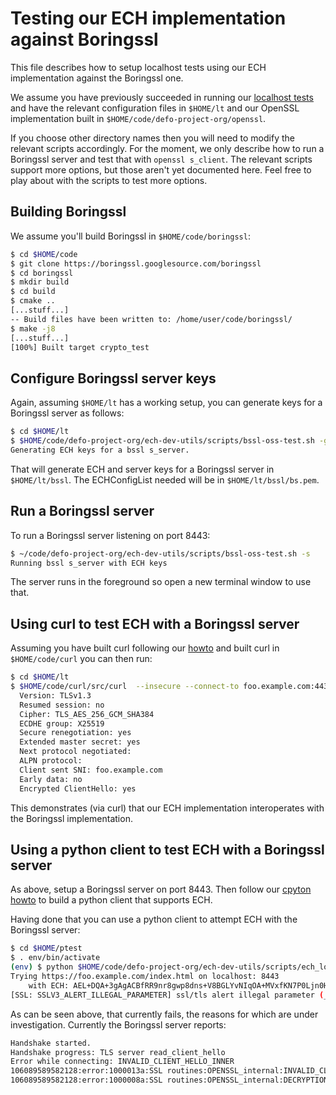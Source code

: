 # Testing our ECH implementation against Boringssl

This file describes how to setup localhost tests using our ECH implementation
against the Boringssl one.

We assume you have previously succeeded in running our
[localhost tests](howtos/localhost-tests.md) and have the relevant
configuration files in `$HOME/lt` and our OpenSSL implementation built in
`$HOME/code/defo-project-org/openssl`. 

If you choose other directory names then you will need to  modify the relevant
scripts accordingly.  For the moment, we only describe how to run a Boringssl
server and test that with `openssl s_client`. The relevant scripts support more
options, but those aren't yet documented here. Feel free to play about with the
scripts to test more options.

## Building Boringssl

We assume you'll build Boringssl in `$HOME/code/boringssl`:

```bash
$ cd $HOME/code
$ git clone https://boringssl.googlesource.com/boringssl
$ cd boringssl
$ mkdir build
$ cd build
$ cmake ..
[...stuff...]
-- Build files have been written to: /home/user/code/boringssl/
$ make -j8
[...stuff...]
[100%] Built target crypto_test
```
## Configure Boringssl server keys

Again, assuming `$HOME/lt` has a working setup, you can generate keys for
a Boringssl server as follows:

```bash
$ cd $HOME/lt
$ $HOME/code/defo-project-org/ech-dev-utils/scripts/bssl-oss-test.sh -g
Generating ECH keys for a bssl s_server.
```

That will generate ECH and server keys for a Boringssl server in `$HOME/lt/bssl`.
The ECHConfigList needed will be in `$HOME/lt/bssl/bs.pem`.

## Run a Boringssl server

To run a Boringssl server listening on port 8443:

```bash
$ ~/code/defo-project-org/ech-dev-utils/scripts/bssl-oss-test.sh -s
Running bssl s_server with ECH keys
```

The server runs in the foreground so open a new terminal window to use
that.

## Using curl to test ECH with a Boringssl server

Assuming you have built curl following our
[howto](https://github.com/sftcd/curl/blob/ECH-experimental/docs/ECH.md_) and
built curl in `$HOME/code/curl` you can then run:

```bash
$ cd $HOME/lt
$ $HOME/code/curl/src/curl  --insecure --connect-to foo.example.com:443:localhost:8443 --ech ecl:`cat bssl/bs.pem` https://foo.example.com/index.html
  Version: TLSv1.3
  Resumed session: no
  Cipher: TLS_AES_256_GCM_SHA384
  ECDHE group: X25519
  Secure renegotiation: yes
  Extended master secret: yes
  Next protocol negotiated: 
  ALPN protocol: 
  Client sent SNI: foo.example.com
  Early data: no
  Encrypted ClientHello: yes
```

This demonstrates (via curl) that our ECH implementation interoperates with 
the Boringssl implementation.

## Using a python client to test ECH with a Boringssl server

As above, setup a Boringssl server on port 8443. Then follow our
[cpyton howto](cpython.md) to build a python client that
supports ECH.

Having done that you can use a python client to attempt ECH with the
Boringssl server:

```bash
$ cd $HOME/ptest
$ . env/bin/activate
(env) $ python $HOME/code/defo-project-org/ech-dev-utils/scripts/ech_local.py -e "`cat $HOME/lt/bssl/bs.pem`" --url https://foo.example.com/index.html -p 8443
Trying https://foo.example.com/index.html on localhost: 8443 
	with ECH: AEL+DQA+3gAgACBfRR9nr8gwp8dns+V8BGLYvNIqOA+MVxfKN7P0Ljn0HAAIAAEAAQABAAMAC2V4YW1wbGUuY29tAAA=
[SSL: SSLV3_ALERT_ILLEGAL_PARAMETER] ssl/tls alert illegal parameter (_ssl.c:1022)
```

As can be seen above, that currently fails, the reasons for which are under
investigation. Currently the Boringssl server reports:

```bash
Handshake started.
Handshake progress: TLS server read_client_hello
Error while connecting: INVALID_CLIENT_HELLO_INNER
106089589582128:error:1000013a:SSL routines:OPENSSL_internal:INVALID_CLIENT_HELLO_INNER:/home/stephen/code/boringssl/ssl/encrypted_client_hello.cc:127:
106089589582128:error:1000008a:SSL routines:OPENSSL_internal:DECRYPTION_FAILED:/home/stephen/code/boringssl/ssl/handshake_server.cc:453:
```

